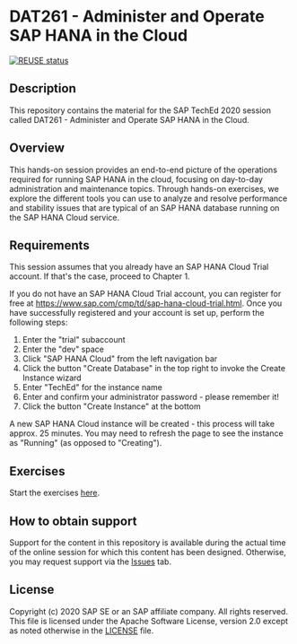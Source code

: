 # DAT261 - Administer and Operate SAP HANA in the Cloud

[![REUSE status](https://api.reuse.software/badge/github.com/SAP-samples/teched2020-DAT261)](https://api.reuse.software/info/github.com/SAP-samples/teched2020-DAT261)

## Description

This repository contains the material for the SAP TechEd 2020 session called DAT261 - Administer and Operate SAP HANA in the Cloud. 

## Overview

This hands-on session provides an end-to-end picture of the operations required for running SAP HANA in the cloud, focusing on day-to-day administration and maintenance topics. Through hands-on exercises, we explore the different tools you can use to analyze and resolve performance and stability issues that are typical of an SAP HANA database running on the SAP HANA Cloud service.

## Requirements

This session assumes that you already have an SAP HANA Cloud Trial account. If that's the case, proceed to Chapter 1.

If you do not have an SAP HANA Cloud Trial account, you can register for free at https://www.sap.com/cmp/td/sap-hana-cloud-trial.html. Once you have successfully registered and your account is set up, perform the following steps:

1. Enter the "trial" subaccount
2. Enter the "dev" space
3. Click "SAP HANA Cloud" from the left navigation bar
4. Click the button "Create Database" in the top right to invoke the Create Instance wizard
5. Enter "TechEd" for the instance name
6. Enter and confirm your administrator password - please remember it!
7. Click the button "Create Instance" at the bottom

A new SAP HANA Cloud instance will be created - this process will take approx. 25 minutes. You may need to refresh the page to see the instance as "Running" (as opposed to "Creating").

## Exercises

Start the exercises [here](DAT261.pdf).
    
## How to obtain support

Support for the content in this repository is available during the actual time of the online session for which this content has been designed. Otherwise, you may request support via the [Issues](../../issues) tab.

## License
Copyright (c) 2020 SAP SE or an SAP affiliate company. All rights reserved. This file is licensed under the Apache Software License, version 2.0 except as noted otherwise in the [LICENSE](LICENSES/Apache-2.0.txt) file.
